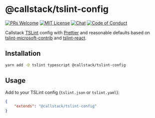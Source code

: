 # @callstack/tslint-config

[![PRs Welcome][prs-welcome-badge]][prs-welcome]
[![MIT License][license-badge]][license]
[![Chat][chat-badge]][chat]
[![Code of Conduct][coc-badge]][coc]

Callstack [TSLint](https://github.com/palantir/tslint) config with [Prettier](https://prettier.io/) and reasonable defaults based on [tslint-microsoft-contrib](https://github.com/Microsoft/tslint-microsoft-contrib) and [tslint-react](https://github.com/palantir/tslint-react).

## Installation

```bash
yarn add -D tslint typescript @callstack/tslint-config
```

## Usage

Add to your TSLint config (`tslint.json` or `tslint.yaml`):

```json
{
    "extends": "@callstack/tslint-config"
}
```

<!-- badges (common) -->

[license-badge]: https://img.shields.io/npm/l/react-slate.svg?style=flat-square
[license]: https://opensource.org/licenses/MIT
[prs-welcome-badge]: https://img.shields.io/badge/PRs-welcome-brightgreen.svg?style=flat-square
[prs-welcome]: http://makeapullrequest.com
[coc-badge]: https://img.shields.io/badge/code%20of-conduct-ff69b4.svg?style=flat-square
[coc]: https://github.com/callstackincubator/callstack-tslint-config/blob/master/CODE_OF_CONDUCT.md
[chat-badge]: https://img.shields.io/badge/chat-discord-brightgreen.svg?style=flat-square&colorB=7289DA&logo=discord
[chat]: https://discord.gg/zwR2Cdh
